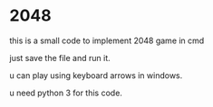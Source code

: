 # 2048
this is a small code to implement 2048 game in cmd

just save the file and run it.

u can play using keyboard arrows in windows.

u need python 3 for this code.
